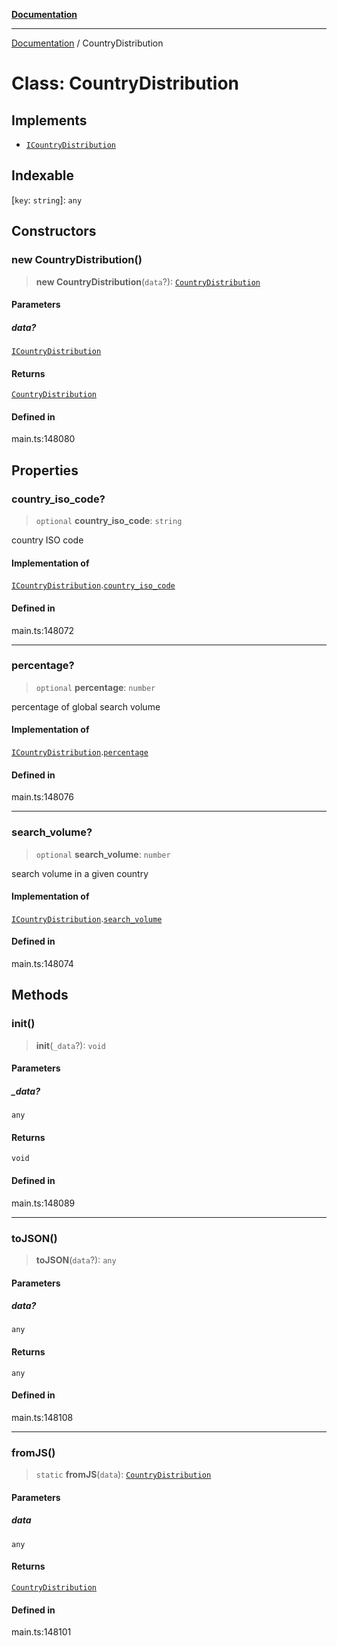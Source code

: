 [**Documentation**](../README.md)

***

[Documentation](../README.md) / CountryDistribution

# Class: CountryDistribution

## Implements

- [`ICountryDistribution`](../interfaces/ICountryDistribution.md)

## Indexable

 \[`key`: `string`\]: `any`

## Constructors

### new CountryDistribution()

> **new CountryDistribution**(`data`?): [`CountryDistribution`](CountryDistribution.md)

#### Parameters

##### data?

[`ICountryDistribution`](../interfaces/ICountryDistribution.md)

#### Returns

[`CountryDistribution`](CountryDistribution.md)

#### Defined in

main.ts:148080

## Properties

### country\_iso\_code?

> `optional` **country\_iso\_code**: `string`

country ISO code

#### Implementation of

[`ICountryDistribution`](../interfaces/ICountryDistribution.md).[`country_iso_code`](../interfaces/ICountryDistribution.md#country_iso_code)

#### Defined in

main.ts:148072

***

### percentage?

> `optional` **percentage**: `number`

percentage of global search volume

#### Implementation of

[`ICountryDistribution`](../interfaces/ICountryDistribution.md).[`percentage`](../interfaces/ICountryDistribution.md#percentage)

#### Defined in

main.ts:148076

***

### search\_volume?

> `optional` **search\_volume**: `number`

search volume in a given country

#### Implementation of

[`ICountryDistribution`](../interfaces/ICountryDistribution.md).[`search_volume`](../interfaces/ICountryDistribution.md#search_volume)

#### Defined in

main.ts:148074

## Methods

### init()

> **init**(`_data`?): `void`

#### Parameters

##### \_data?

`any`

#### Returns

`void`

#### Defined in

main.ts:148089

***

### toJSON()

> **toJSON**(`data`?): `any`

#### Parameters

##### data?

`any`

#### Returns

`any`

#### Defined in

main.ts:148108

***

### fromJS()

> `static` **fromJS**(`data`): [`CountryDistribution`](CountryDistribution.md)

#### Parameters

##### data

`any`

#### Returns

[`CountryDistribution`](CountryDistribution.md)

#### Defined in

main.ts:148101

